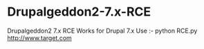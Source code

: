 # Drupalgeddon2-7.x-RCE
Drupalgeddon2 7.x RCE
Works for Drupal 7.x
Use :- python RCE.py http://www.target.com 
